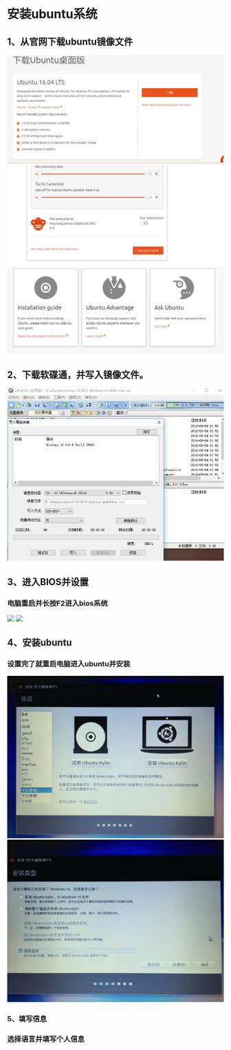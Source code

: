 # 安装ubuntu系统
## 1、从官网下载ubuntu镜像文件
![](1.JPG)
![](2.JPG)
![](3.JPG)
## 2、下载软碟通，并写入镜像文件。
![](4.JPG)
## 3、进入BIOS并设置
### 电脑重启并长按F2进入bios系统
![](5.JPG)
![](6.JPG)
## 4、安装ubuntu
### 设置完了就重启电脑进入ubuntu并安装
![](7.JPG)
![](8.JPG)
### 5、填写信息
### 选择语言并填写个人信息

